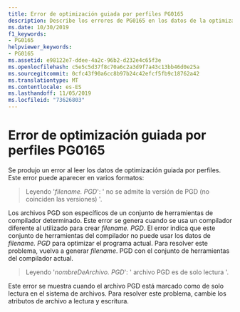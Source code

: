 ```yaml
---
title: Error de optimización guiada por perfiles PG0165
description: Describe los errores de PG0165 en los datos de la optimización guiada por perfiles (PGO) de lectura.
ms.date: 10/30/2019
f1_keywords:
- PG0165
helpviewer_keywords:
- PG0165
ms.assetid: e98122e7-ddee-4a2c-96b2-d232e4c65f3e
ms.openlocfilehash: c5e5c5d37f8c70a6c2a3d9f7a43c13bb46d0e25a
ms.sourcegitcommit: 0cfc43f90a6cc8b97b24c42efcf5fb9c18762a42
ms.translationtype: MT
ms.contentlocale: es-ES
ms.lasthandoff: 11/05/2019
ms.locfileid: "73626803"
---
```

# <a name="profile-guided-optimization-error-pg0165"></a>Error de optimización guiada por perfiles PG0165

Se produjo un error al leer los datos de optimización guiada por perfiles. Este error puede aparecer en varios formatos:

> Leyendo '*filename. PGD*': ' no se admite la versión de PGD (no coinciden las versiones) '.

Los archivos PGD son específicos de un conjunto de herramientas de compilador determinado. Este error se genera cuando se usa un compilador diferente al utilizado para crear *filename. PGD*. El error indica que este conjunto de herramientas del compilador no puede usar los datos de *filename. PGD* para optimizar el programa actual. Para resolver este problema, vuelva a generar *filename*. PGD con el conjunto de herramientas del compilador actual.

> Leyendo '*nombreDeArchivo. PGD*': ' archivo PGD es de solo lectura '.

Este error se muestra cuando el archivo PGD está marcado como de solo lectura en el sistema de archivos. Para resolver este problema, cambie los atributos de archivo a lectura y escritura.
